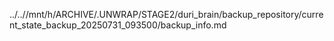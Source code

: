 ../..//mnt/h/ARCHIVE/.UNWRAP/STAGE2/duri_brain/backup_repository/current_state_backup_20250731_093500/backup_info.md
